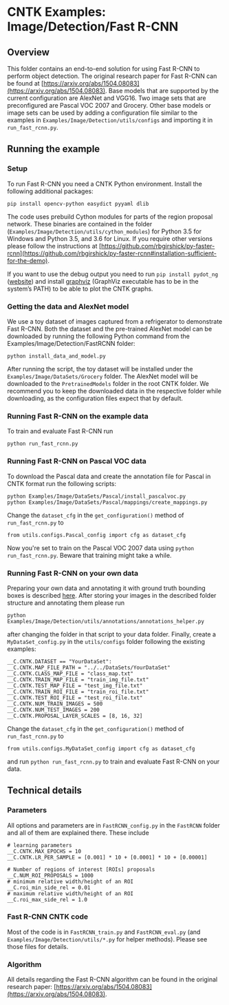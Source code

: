 # CNTK Examples: Image/Detection/Fast R-CNN

## Overview

This folder contains an end-to-end solution for using Fast R-CNN to perform object detection. 
The original research paper for Fast R-CNN can be found at [https://arxiv.org/abs/1504.08083](https://arxiv.org/abs/1504.08083).
Base models that are supported by the current configuration are AlexNet and VGG16. 
Two image sets that are preconfigured are Pascal VOC 2007 and Grocery. 
Other base models or image sets can be used by adding a configuration file similar to the examples in
`Examples/Image/Detection/utils/configs` and importing it in `run_fast_rcnn.py`.

## Running the example

### Setup

To run Fast R-CNN you need a CNTK Python environment. Install the following additional packages:

```
pip install opencv-python easydict pyyaml dlib
```

The code uses prebuild Cython modules for parts of the region proposal network. These binaries are contained in the folder (`Examples/Image/Detection/utils/cython_modules`) for Python 3.5 for Windows and Python 3.5, and 3.6 for Linux.
If you require other versions please follow the instructions at [https://github.com/rbgirshick/py-faster-rcnn](https://github.com/rbgirshick/py-faster-rcnn#installation-sufficient-for-the-demo).

If you want to use the debug output you need to run `pip install pydot_ng` ([website](https://pypi.python.org/pypi/pydot-ng)) and install [graphviz](http://graphviz.org/) (GraphViz executable has to be in the system’s PATH) to be able to plot the CNTK graphs.

### Getting the data and AlexNet model

We use a toy dataset of images captured from a refrigerator to demonstrate Fast R-CNN. Both the dataset and the pre-trained AlexNet model can be downloaded by running the following Python command from the Examples/Image/Detection/FastRCNN folder:

`python install_data_and_model.py`

After running the script, the toy dataset will be installed under the `Examples/Image/DataSets/Grocery` folder. The AlexNet model will be downloaded to the `PretrainedModels` folder in the root CNTK folder. 
We recommend you to keep the downloaded data in the respective folder while downloading, as the configuration files expect that by default.

### Running Fast R-CNN on the example data

To train and evaluate Fast R-CNN run 

`python run_fast_rcnn.py`

### Running Fast R-CNN on Pascal VOC data

To download the Pascal data and create the annotation file for Pascal in CNTK format run the following scripts:

```
python Examples/Image/DataSets/Pascal/install_pascalvoc.py
python Examples/Image/DataSets/Pascal/mappings/create_mappings.py
```

Change the `dataset_cfg` in the `get_configuration()` method of `run_fast_rcnn.py` to

```
from utils.configs.Pascal_config import cfg as dataset_cfg
```

Now you're set to train on the Pascal VOC 2007 data using `python run_fast_rcnn.py`. Beware that training might take a while.

### Running Fast R-CNN on your own data

Preparing your own data and annotating it with ground truth bounding boxes is described [here](https://docs.microsoft.com/en-us/cognitive-toolkit/Object-Detection-using-Fast-R-CNN#train-on-your-own-data).
After storing your images in the described folder structure and annotating them please run

`python Examples/Image/Detection/utils/annotations/annotations_helper.py`

after changing the folder in that script to your data folder. Finally, create a `MyDataSet_config.py` in the `utils/configs` folder following the existing examples:

```
__C.CNTK.DATASET == "YourDataSet":
__C.CNTK.MAP_FILE_PATH = "../../DataSets/YourDataSet"
__C.CNTK.CLASS_MAP_FILE = "class_map.txt"
__C.CNTK.TRAIN_MAP_FILE = "train_img_file.txt"
__C.CNTK.TEST_MAP_FILE = "test_img_file.txt"
__C.CNTK.TRAIN_ROI_FILE = "train_roi_file.txt"
__C.CNTK.TEST_ROI_FILE = "test_roi_file.txt"
__C.CNTK.NUM_TRAIN_IMAGES = 500
__C.CNTK.NUM_TEST_IMAGES = 200
__C.CNTK.PROPOSAL_LAYER_SCALES = [8, 16, 32]
```

Change the `dataset_cfg` in the `get_configuration()` method of `run_fast_rcnn.py` to

```
from utils.configs.MyDataSet_config import cfg as dataset_cfg
```

and run `python run_fast_rcnn.py` to train and evaluate Fast R-CNN on your data.

## Technical details

### Parameters

All options and parameters are in `FastRCNN_config.py` in the `FastRCNN` folder and all of them are explained there. These include

```
# learning parameters
__C.CNTK.MAX_EPOCHS = 10
__C.CNTK.LR_PER_SAMPLE = [0.001] * 10 + [0.0001] * 10 + [0.00001]

# Number of regions of interest [ROIs] proposals
__C.NUM_ROI_PROPOSALS = 1000
# minimum relative width/height of an ROI
__C.roi_min_side_rel = 0.01
# maximum relative width/height of an ROI
__C.roi_max_side_rel = 1.0
```

### Fast R-CNN CNTK code

Most of the code is in `FastRCNN_train.py` and `FastRCNN_eval.py` (and `Examples/Image/Detection/utils/*.py` for helper methods). Please see those files for details.

### Algorithm 

All details regarding the Fast R-CNN algorithm can be found in the original research paper: [https://arxiv.org/abs/1504.08083](https://arxiv.org/abs/1504.08083).
